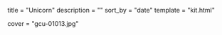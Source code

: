 
title = "Unicorn"
description = ""
sort_by = "date"
template = "kit.html"


cover = "gcu-01013.jpg"
